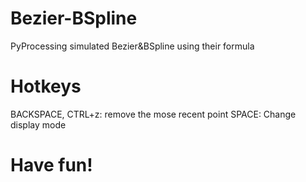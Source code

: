 # Bezier-BSpline
PyProcessing simulated Bezier&amp;BSpline using their formula

# Hotkeys
  BACKSPACE, CTRL+z: remove the mose recent point
  SPACE: Change display mode
  
# Have fun!
